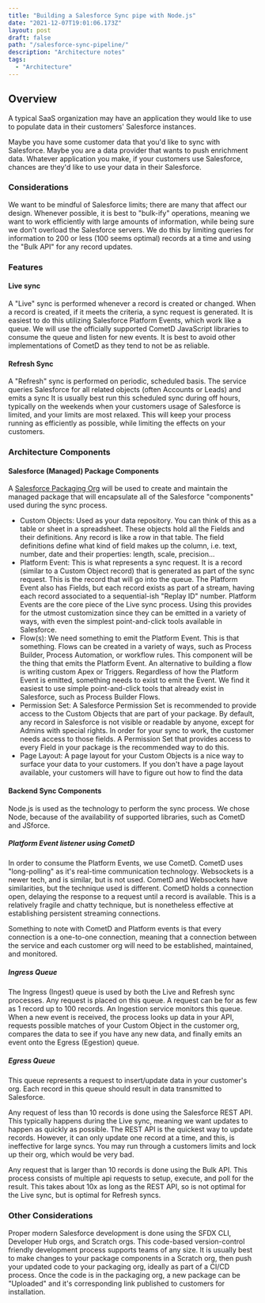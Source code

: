 ```yaml
---
title: "Building a Salesforce Sync pipe with Node.js"
date: "2021-12-07T19:01:06.173Z"
layout: post
draft: false
path: "/salesforce-sync-pipeline/"
description: "Architecture notes"
tags:
  - "Architecture"
---
```


## Overview

A typical SaaS organization may have an application they would like to use to populate data in their customers' Salesforce instances.

Maybe you have some customer data that you'd like to sync with Salesforce. Maybe you are a data provider that wants to push enrichment data. Whatever application you make, if your customers use Salesforce, chances are they'd like to use your data in their Salesforce.

### Considerations

We want to be mindful of Salesforce limits; there are many that affect our design. Whenever possible, it is best to "bulk-ify" operations, meaning we want to work efficiently with large amounts of information, while being sure we don't overload the Salesforce servers. We do this by limiting queries for information to 200 or less (100 seems optimal) records at a time and using the "Bulk API" for any record updates.

### Features

#### Live sync

A "Live" sync is performed whenever a record is created or changed. When a record is created, if it meets the criteria, a sync request is generated. It is easiest to do this utilizing Salesforce Platform Events, which work like a queue. We will use the officially supported CometD JavaScript libraries to consume the queue and listen for new events. It is best to avoid other implementations of CometD as they tend to not be as reliable.

#### Refresh Sync

A "Refresh" sync is performed on periodic, scheduled basis. The service queries Salesforce for all related objects (often Accounts or Leads) and emits a sync It is usually best run this scheduled sync during off hours, typically on the weekends when your customers usage of Salesforce is limited, and your limits are most relaxed. This will keep your process running as efficiently as possible, while limiting the effects on your customers.

### Architecture Components

#### Salesforce (Managed) Package Components

A [Salesforce Packaging Org](https://trailhead.salesforce.com/en/content/learn/modules/cumulusci-for-managed-packages/create-a-packaging-org) will be used to create and maintain the managed package that will encapsulate all of the Salesforce "components" used during the sync process.

- Custom Objects: Used as your data repository. You can think of this as a table or sheet in a spreadsheet. These objects hold all the Fields and their definitions. Any record is like a row in that table. The field definitions define what kind of field makes up the column, i.e. text, number, date and their properties: length, scale, precision...
- Platform Event: This is what represents a sync request. It is a record (similar to a Custom Object record) that is generated as part of the sync request. This is the record that will go into the queue. The Platform Event also has Fields, but each record exists as part of a stream, having each record associated to a sequential-ish "Replay ID" number. Platform Events are the core piece of the Live sync process. Using this provides for the utmost customization since they can be emitted in a variety of ways, with even the simplest point-and-click tools available in Salesforce.
- Flow(s): We need something to emit the Platform Event. This is that something. Flows can be created in a variety of ways, such as Process Builder, Process Automation, or workflow rules. This component will be the thing that emits the Platform Event. An alternative to building a flow is writing custom Apex or Triggers. Regardless of how the Platform Event is emitted, something needs to exist to emit the Event. We find it easiest to use simple point-and-click tools that already exist in Salesforce, such as Process Builder Flows.
- Permission Set: A Salesforce Permission Set is recommended to provide access to the Custom Objects that are part of your package. By default, any record in Salesforce is not visible or readable by anyone, except for Admins with special rights. In order for your sync to work, the customer needs access to those fields. A Permission Set that provides access to every Field in your package is the recommended way to do this.
- Page Layout: A page layout for your Custom Objects is a nice way to surface your data to your customers. If you don't have a page layout available, your customers will have to figure out how to find the data

#### Backend Sync Components

Node.js is used as the technology to perform the sync process. We chose Node, because of the availability of supported libraries, such as CometD and JSforce.

##### Platform Event listener using CometD

In order to consume the Platform Events, we use CometD. CometD uses "long-polling" as it's real-time communication technology. Websockets is a newer tech, and is similar, but is not used. CometD and Websockets have similarities, but the technique used is different. CometD holds a connection open, delaying the response to a request until a record is available. This is a relatively fragile and chatty technique, but is nonetheless effective at establishing persistent streaming connections.

Something to note with CometD and Platform events is that every connection is a one-to-one connection, meaning that a connection between the service and each customer org will need to be established, maintained, and monitored.

##### Ingress Queue

The Ingress (Ingest) queue is used by both the Live and Refresh sync processes. Any request is placed on this queue. A request can be for as few as 1 record up to 100 records. An Ingestion service monitors this queue. When a new event is received, the process looks up data in your API, requests possible matches of your Custom Object in the customer org, compares the data to see if you have any new data, and finally emits an event onto the Egress (Egestion) queue.

##### Egress Queue

This queue represents a request to insert/update data in your customer's org. Each record in this queue should result in data transmitted to Salesforce.

Any request of less than 10 records is done using the Salesforce REST API. This typically happens during the Live sync, meaning we want updates to happen as quickly as possible. The REST API is the quickest way to update records. However, it can only update one record at a time, and this, is ineffective for large syncs. You may run through a customers limits and lock up their org, which would be very bad.

Any request that is larger than 10 records is done using the Bulk API. This process consists of multiple api requests to setup, execute, and poll for the result. This takes about 10x as long as the REST API, so is not optimal for the Live sync, but is optimal for Refresh syncs.

### Other Considerations

Proper modern Salesforce development is done using the SFDX CLI, Developer Hub orgs, and Scratch orgs. This code-based version-control friendly development process supports teams of any size. It is usually best to make changes to your package components in a Scratch org, then push your updated code to your packaging org, ideally as part of a CI/CD process. Once the code is in the packaging org, a new package can be "Uploaded" and it's corresponding link published to customers for installation.
